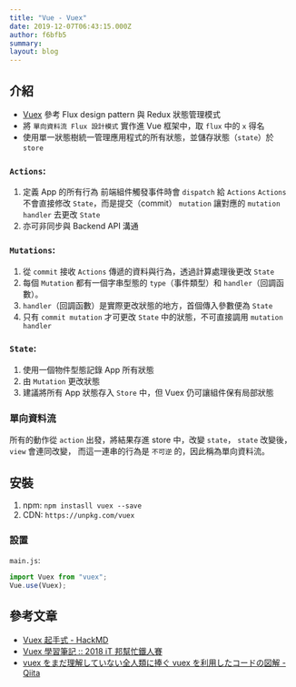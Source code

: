 ```yaml
---
title: "Vue - Vuex"
date: 2019-12-07T06:43:15.000Z
author: f6bfb5
summary:
layout: blog
---
```


## 介紹

- [Vuex](https://vuex.vuejs.org/) 參考 Flux design pattern 與 Redux 狀態管理模式
- 將 `單向資料流 Flux 設計模式` 實作進 Vue 框架中，取 `flux` 中的 `x` 得名
- 使用單一狀態樹統一管理應用程式的所有狀態，並儲存狀態（`state`）於 `store`

### `Actions`:

1. 定義 App 的所有行為
   前端組件觸發事件時會 `dispatch` 給 `Actions`
   `Actions` 不會直接修改 `State`，而是提交（commit） `mutation`
   讓對應的 `mutation handler` 去更改 `State`
2. 亦可非同步與 Backend API 溝通

### `Mutations`:

1. 從 `commit` 接收 `Actions` 傳遞的資料與行為，透過計算處理後更改 `State`
2. 每個 `Mutation` 都有一個字串型態的 `type`（事件類型）和 `handler`（回調函數）。
3. `handler`（回調函數）是實際更改狀態的地方，首個傳入參數便為 `State`
4. 只有 `commit mutation` 才可更改 `State` 中的狀態，不可直接調用 `mutation handler`

### `State`:

1. 使用一個物件型態記錄 App 所有狀態
2. 由 `Mutation` 更改狀態
3. 建議將所有 App 狀態存入 `Store` 中，但 Vuex 仍可讓組件保有局部狀態

### 單向資料流

所有的動作從 `action` 出發，將結果存進 store 中，改變 `state`，
`state` 改變後，`view` 會連同改變，
而這一連串的行為是 `不可逆` 的，因此稱為單向資料流。

## 安裝

1. npm: `npm instasll vuex --save`
2. CDN: `https://unpkg.com/vuex`

### 設置

`main.js`:

```js
import Vuex from "vuex";
Vue.use(Vuex);
```

## 參考文章

- [Vuex 起手式 - HackMD](https://hackmd.io/@chupai/BJA4FwcJL)
- [Vuex 學習筆記 :: 2018 iT 邦幫忙鐵人賽](https://ithelp.ithome.com.tw/users/20107601/ironman/1454)
- [vuex をまだ理解していない全人類に捧ぐ vuex を利用したコードの図解 - Qiita](https://qiita.com/fruitriin/items/42b0ebc5f8a524a0ae17)

